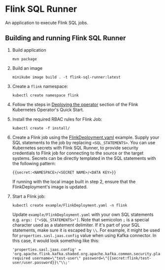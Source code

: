 # Flink SQL Runner

An application to execute Flink SQL jobs.

## Building and running Flink SQL Runner

1. Build application
    ```
    mvn package
    ```
2. Build an image
    ```
    minikube image build . -t flink-sql-runner:latest
    ```
3. Create a `flink` namespace:
   ```
   kubectl create namespace flink
   ```
4. Follow the steps in [Deploying the operator](https://nightlies.apache.org/flink/flink-kubernetes-operator-docs-main/docs/try-flink-kubernetes-operator/quick-start/#deploying-the-operator) section of the Flink Kubernetes Operator's Quick Start.

5. Install the required RBAC rules for Flink Job:
   ```
   kubectl create -f install/
   ```
6. Create a Flink job using the [FlinkDeployment.yaml](./examples/FlinkDeployment.yaml) example. Supply your SQL statements to the job by replacing `<SQL_STATEMENTS>`.
   You can use Kubernetes secrets with Flink SQL Runner, to provide security credentials to Flink job for connecting to the source or the target systems.
   Secrets can be directly templated in the SQL statements with the following pattern:
   ```
   {{secret:<NAMESPACE>/<SECRET NAME>/<DATA KEY>}}
   ```
   If running with the local image built in step 2, ensure that the FlinkDeployment's image is updated.
8. Start a Flink job:
   ```
   kubectl create example/FlinkDeployment.yaml -n flink
   ```
   Update `example/FlinkDeployment.yaml` with your own SQL statements e.g. `args: ["<SQL_STATEMENTS>"]`. 
   Note that semicolon `;` is a special character used as a statement delimiter. If it's part of your SQL statements, make sure it is escaped by `\\`. 
   For example, it might be used for `properties.sasl.jaas.config` value when using Kafka connector. In this case, it would look something like this:
   ```
   'properties.sasl.jaas.config' = 'org.apache.flink.kafka.shaded.org.apache.kafka.common.security.plain.PlainLoginModule required username=\"test-user\" password=\"{{secret:flink/test-user/user.password}}\"\\;'
   ```